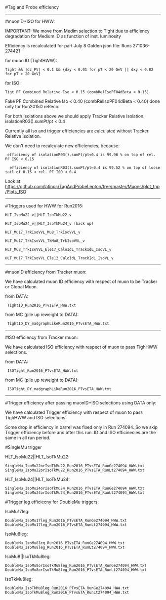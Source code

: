 #Tag and Probe efficiency

******
#muonID+ISO for HWW:

IMPORTANT: We move from Medim selection to Tight due to efficiency degradation for Medium ID as function of inst. luminosity

Efficiency is recalculated for part July 8 Golden json file: Runs 271036-274421 

for muon ID (TightHWW):

    Tight && |dz_PV| < 0.1 && {dxy < 0.01 for pT < 20 GeV || dxy < 0.02 for pT > 20 GeV}

for ISO:

    Tigt PF Combined Relative Iso < 0.15 (combRelIsoPF04dBeta < 0.15)


Fake PF Combined Relative Iso < 0.40 (combRelIsoPF04dBeta < 0.40) done only for Run2015D reReco:

For both Isolations above we should apply Tracker Relative Isolation: isolationR03().sumPt/pt < 0.4

Currently all Iso and trigger efficiencies are calculated without Tracker Relative Isolation. 

We don't need to recalculate new efficiencies, because:

     efficiency of isolationR03().sumPt/pt<0.4 is 99.96 % on top of rel. PF ISO < 0.15

      efficiency of isolationR03().sumPt/pt<0.4 is 99.52 % on top of loose tail of 0.15 < rel. PF ISO < 0.4
    
Look at https://github.com/latinos/TagAndProbeLepton/tree/master/Muons/plot_tnp/Plots_ISO 


******
#Triggers used for HWW for Run2016:

    HLT_IsoMu22_v||HLT_IsoTkMu22_v 

    HLT_IsoMu24_v||HLT_IsoTkMu24_v (back up) 

    HLT_Mu17_TrkIsoVVL_Mu8_TrkIsoVVL_v

    HLT_Mu17_TrkIsoVVL_TkMu8_TrkIsoVVL_v

    HLT_Mu8_TrkIsoVVL_Ele17_CaloIdL_TrackIdL_IsoVL_v

    HLT_Mu17_TrkIsoVVL_Ele12_CaloIdL_TrackIdL_IsoVL_v

******
#muonID efficiency from Tracker muon:

We have calculated muon ID efficiency with respect of muon to be Tracker or Global Muon.

from DATA: 

     TightID_Run2016_PTvsETA_HWW.txt

from MC (pile up reweight to DATA): 

     TightID_DY_madgraphLikeRun2016_PTvsETA_HWW.txt

******
#ISO efficiency from Tracker muon:

We have calculated ISO efficiency with respect of muon to pass TighHWW selections.

from DATA:

     ISOTight_Run2016_PTvsETA_HWW.txt

from MC (pile up reweight to DATA):

     ISOTight_DY_madgraphLikeRun2016_PTvsETA_HWW.txt

******
#Trigger efficiency after passing muonID+ISO selections using DATA only:

We have calculated Trigger efficiency with respect of muon to pass TighHWW and ISO selections.

Some drop in efficiency in barrel was fixed only in Run 274094. So we skip Trigger efficiency before and after this run.
ID and ISO efficinecies are the same in all run period.

#SingleMu trigger 

HLT_IsoMu22||HLT_IsoTkMu22: 

    SingleMu_IsoMu22orIsoTkMu22_Run2016_PTvsETA_RunGe274094_HWW.txt
    SingleMu_IsoMu22orIsoTkMu22_Run2016_PTvsETA_RunLt274094_HWW.txt

HLT_IsoMu24||HLT_IsoTkMu24:

    SingleMu_IsoMu24orIsoTkMu24_Run2016_PTvsETA_RunGe274094_HWW.txt
    SingleMu_IsoMu24orIsoTkMu24_Run2016_PTvsETA_RunLt274094_HWW.txt

#Trigger leg efficiecny for DoubleMu triggers:

IsoMu17leg: 
 
    DoubleMu_IsoMu17leg_Run2016_PTvsETA_RunGe274094_HWW.txt
    DoubleMu_IsoMu17leg_Run2016_PTvsETA_RunLt274094_HWW.txt

IsoMu8leg:

    DoubleMu_IsoMu8leg_Run2016_PTvsETA_RunGe274094_HWW.txt
    DoubleMu_IsoMu8leg_Run2016_PTvsETA_RunLt274094_HWW.txt

IsoMu8||IsoTkMu8leg: 

    DoubleMu_IsoMu8orIsoTkMu8leg_Run2016_PTvsETA_RunGe274094_HWW.txt
    DoubleMu_IsoMu8orIsoTkMu8leg_Run2016_PTvsETA_RunLt274094_HWW.txt

IsoTkMu8leg:

    DoubleMu_IsoTkMu8leg_Run2016_PTvsETA_RunGe274094_HWW.txt
    DoubleMu_IsoTkMu8leg_Run2016_PTvsETA_RunLt274094_HWW.txt
